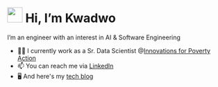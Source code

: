 # <img src="https://media.giphy.com/media/hvRJCLFzcasrR4ia7z/giphy.gif" width="35px"/> Hi, I’m Kwadwo
I’m an engineer with an interest in AI & Software Engineering

- 👨‍💻 I currently work as a Sr. Data Scientist @[Innovations for Poverty Action](https://poverty-action.org/)
- 📫 You can reach me via [LinkedIn](https://www.linkedin.com/in/kwadwo-agyapon-ntra/)
- 🖥️ And here's my [tech blog](https://kayo-gh.github.io/blog)
